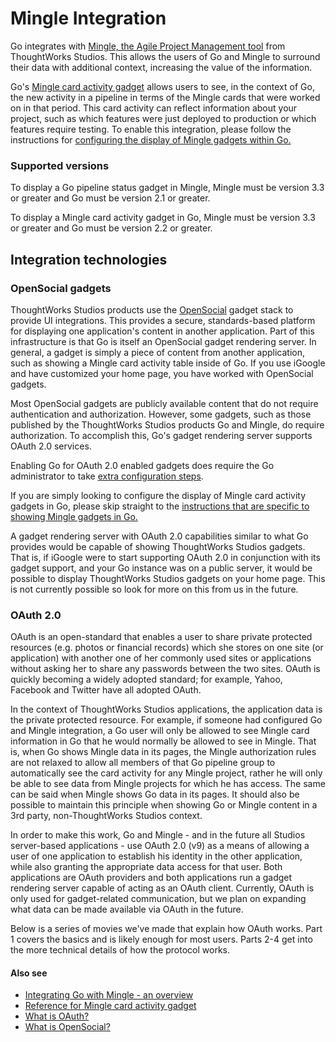 # Mingle Integration

Go integrates with [Mingle, the Agile Project Management tool](http://www.thoughtworks.com/products/mingle-agile-project-management/) from ThoughtWorks Studios. This allows the users of Go and Mingle to surround their data with additional context, increasing the value of the information.

Go's [Mingle card activity gadget](mingle_card_activity_gadget.md) allows users to see, in the context of Go, the new activity in a pipeline in terms of the Mingle cards that were worked on in that period. This card activity can reflect information about your project, such as which features were just deployed to production or which features require testing. To enable this integration, please follow the instructions for [configuring the display of Mingle gadgets within Go.](mingle_in_go.md)

### Supported versions

To display a Go pipeline status gadget in Mingle, Mingle must be version 3.3 or greater and Go must be version 2.1 or greater.

To display a Mingle card activity gadget in Go, Mingle must be version 3.3 or greater and Go must be version 2.2 or greater.

## Integration technologies

### OpenSocial gadgets

ThoughtWorks Studios products use the [OpenSocial](http://www.opensocial.org/) gadget stack to provide UI integrations. This provides a secure, standards-based platform for displaying one application's content in another application. Part of this infrastructure is that Go is itself an OpenSocial gadget rendering server. In general, a gadget is simply a piece of content from another application, such as showing a Mingle card activity table inside of Go. If you use iGoogle and have customized your home page, you have worked with OpenSocial gadgets.

Most OpenSocial gadgets are publicly available content that do not require authentication and authorization. However, some gadgets, such as those published by the ThoughtWorks Studios products Go and Mingle, do require authorization. To accomplish this, Go's gadget rendering server supports OAuth 2.0 services.

Enabling Go for OAuth 2.0 enabled gadgets does require the Go administrator to take [extra configuration steps](mingle_in_go.md).

If you are simply looking to configure the display of Mingle card activity gadgets in Go, please skip straight to the [instructions that are specific to showing Mingle gadgets in Go.](mingle_in_go.md)

A gadget rendering server with OAuth 2.0 capabilities similar to what Go provides would be capable of showing ThoughtWorks Studios gadgets. That is, if iGoogle were to start supporting OAuth 2.0 in conjunction with its gadget support, and your Go instance was on a public server, it would be possible to display ThoughtWorks Studios gadgets on your home page. This is not currently possible so look for more on this from us in the future.

### OAuth 2.0

OAuth is an open-standard that enables a user to share private protected resources (e.g. photos or financial records) which she stores on one site (or application) with another one of her commonly used sites or applications without asking her to share any passwords between the two sites. OAuth is quickly becoming a widely adopted standard; for example, Yahoo, Facebook and Twitter have all adopted OAuth.

In the context of ThoughtWorks Studios applications, the application data is the private protected resource. For example, if someone had configured Go and Mingle integration, a Go user will only be allowed to see Mingle card information in Go that he would normally be allowed to see in Mingle. That is, when Go shows Mingle data in its pages, the Mingle authorization rules are not relaxed to allow all members of that Go pipeline group to automatically see the card activity for any Mingle project, rather he will only be able to see data from Mingle projects for which he has access. The same can be said when Mingle shows Go data in its pages. It should also be possible to maintain this principle when showing Go or Mingle content in a 3rd party, non-ThoughtWorks Studios context.

In order to make this work, Go and Mingle - and in the future all Studios server-based applications - use OAuth 2.0 (v9) as a means of allowing a user of one application to establish his identity in the other application, while also granting the appropriate data access for that user. Both applications are OAuth providers and both applications run a gadget rendering server capable of acting as an OAuth client. Currently, OAuth is only used for gadget-related communication, but we plan on expanding what data can be made available via OAuth in the future.

Below is a series of movies we've made that explain how OAuth works. Part 1 covers the basics and is likely enough for most users. Parts 2-4 get into the more technical details of how the protocol works.

#### Also see

-   [Integrating Go with Mingle - an overview](mingle_integration.md)
-   [Reference for Mingle card activity gadget](mingle_card_activity_gadget.md)
-   [What is OAuth?](what_is_oauth.md)
-   [What is OpenSocial?](what_is_opensocial.md)